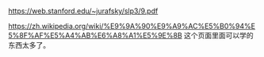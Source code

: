 
# 
https://web.stanford.edu/~jurafsky/slp3/9.pdf

https://zh.wikipedia.org/wiki/%E9%9A%90%E9%A9%AC%E5%B0%94%E5%8F%AF%E5%A4%AB%E6%A8%A1%E5%9E%8B
这个页面里面可以学的东西太多了。
